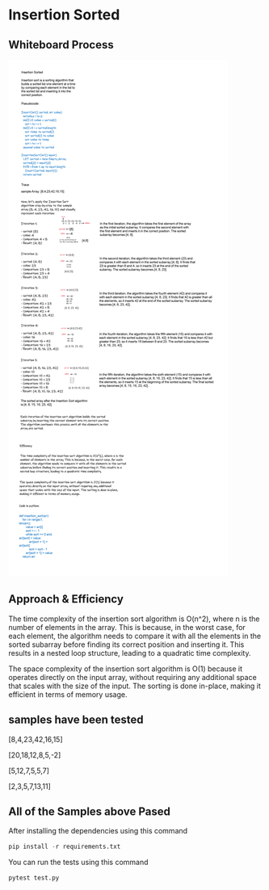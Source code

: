 # Insertion Sorted
<!-- Description of the challenge -->

## Whiteboard Process
<!-- Embedded whiteboard image -->
![stack-and-queue](cc26.png)

## Approach & Efficiency

The time complexity of the insertion sort algorithm is O(n^2), where n is the number of elements in the array. This is because, in the worst case, for each element, the algorithm needs to compare it with all the elements in the sorted subarray before finding its correct position and inserting it. This results in a nested loop structure, leading to a quadratic time complexity.

The space complexity of the insertion sort algorithm is O(1) because it operates directly on the input array, without requiring any additional space that scales with the size of the input. The sorting is done in-place, making it efficient in terms of memory usage.

## samples have been tested

[8,4,23,42,16,15]

[20,18,12,8,5,-2]

[5,12,7,5,5,7]

[2,3,5,7,13,11]

## All of the Samples above Pased

After installing the dependencies using this command

```python
pip install -r requirements.txt
```

You can run the tests using this command

```python
pytest test.py
```
